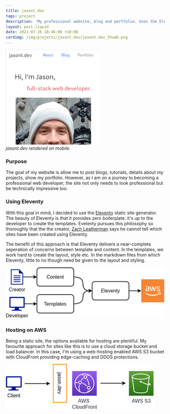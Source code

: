 ```yaml
---
title: jasont.dev
tags: project
description: 'My professional website, blog and portfolio. Uses the Eleventy static site generator.'
layout: post.liquid
date: 2021-07-26 18:46:00 +10:00
cardimg: /img/projects/jasont.dev/jasont.dev_thumb.png
---
```

![Screenshot of jasont.dev rendered on mobile](/img/projects/jasont.dev/jasont.dev_thumb.png)  
*jasont.dev rendered on mobile.*  
### Purpose
The goal of my website is allow me to post blogs, tutorials, details about my projects, show my portfolio. 
However, as I am on a journey to becoming a professional 
web developer, the site not only needs to look professional
but be technically impressive too.  

### Using Eleventy
With this goal in mind, I decided to use the [Eleventy](https://www.11ty.dev/) static site generator. The beauty of Eleventy is that it
provides zero boilerplate: it's up to the developer to create the templates. Evelenty pursues this philosophy so thoroughly that the the creator, [Zach Leatherman](https://www.zachleat.com/) says he cannot tell which sites have 
been created using Eleventy.  
  
The benefit of this approach is that Eleventy delivers a 
near-complete seperation of concerns between template and content. In the templates, we work hard to create the layout, style etc. In the markdown files from which Eleventy, little to no though need be given to the layout
and styling.
  
![Diagram showing process of building AWS](/img/projects/jasont.dev/jasontdev-build-process.png)

### Hosting on AWS
Being a static site, the options available for hosting are
plentiful. My favourite approach for sites like this is to use a cloud storage bucket and load balancer. In this case, I'm using a web-hosting enabled AWS S3 bucket with CloudFront providing
edge-caching and DDOS protections.
  
![Diagram of AWS infrastructure used to host jasont.dev](/img/projects/jasont.dev/jasontdev-hosting-diagram.png)

